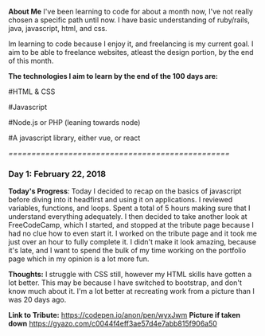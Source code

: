 **About Me** 
I've been learning to code for about a month now, I've not really chosen a specific path until now. I have basic understanding of ruby/rails, java, javascript, html, and css.

Im learning to code because I enjoy it, and freelancing is my current goal. I aim to be able to freelance websites, atleast the design portion, by the end of this month.

**The technologies I aim to learn by the end of the 100 days are:**  

#HTML & CSS  

#Javascript  

#Node.js or PHP (leaning towards node)  

#A javascript library, either vue, or react  

*================================================*


### Day 1: February 22, 2018
**Today's Progress**: Today I decided to recap on the basics of javascript before diving into it headfirst and using it on applications. I reviewed variables, functions, and loops. Spent a total of 5 hours making sure that I understand everything adequately. I then decided to take another look at FreeCodeCamp, which I started, and stopped at the tribute page because I had no clue how to even start it. I worked on the tribute page and it took me just over an hour to fully complete it. I didn't make it look amazing, because it's late, and I want to spend the bulk of my time working on the portfolio page which in my opinion is a lot more fun.

**Thoughts:** I struggle with CSS still, however my HTML skills have gotten a lot better. This may be because I have switched to bootstrap, and don't know much about it. I'm a lot better at recreating work from a picture than I was 20 days ago.

**Link to Tribute:** https://codepen.io/anon/pen/wyxJwm 
**Picture if taken down** https://gyazo.com/c0044f4eff3ae57d4e7abb815f906a50
